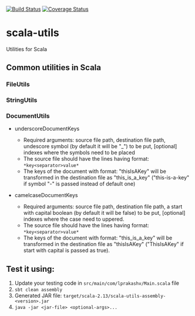 [![Build Status](https://travis-ci.org/lprakashv/scala-utils.svg?branch=master&&style=flat-square)](https://travis-ci.org/lprakashv/scala-utils)
[![Coverage Status](https://coveralls.io/repos/github/lprakashv/scala-utils/badge.svg?branch=master)](https://coveralls.io/github/lprakashv/scala-utils?branch=master)

# scala-utils
Utilities for Scala

## Common utilities in Scala
### FileUtils

### StringUtils

### DocumentUtils
* underscoreDocumentKeys
  - Required arguments: source file path, destination file path, undescore symbol (by default it will be "_") to be put, [optional] indexes where the symbols need to be placed
  - The source file should have the lines having format: `*key<separator>value*`
  - The keys of the document with format: "thisIsAKey" will be transformed in the destination file as "this_is_a_key" ("this-is-a-key" if symbol "-" is passed instead of default one)

* camelcaseDocumentKeys
  - Required arguments: source file path, destination file path, a start with capital boolean (by default it will be false) to be put, [optional] indexes where the case need to uppered.
  - The source file should have the lines having format: `*key<separator>value*`
  - The keys of the document with format: "this_is_a_key" will be transformed in the destination file as "thisIsAKey" ("ThisIsAKey" if start with capital is passed as true).

## Test it using:
1. Update your testing code in `src/main/com/lprakashv/Main.scala` file
2. `sbt clean assembly`
3. Generated JAR file: `target/scala-2.13/scala-utils-assembly-<version>.jar`
4. `java -jar <jar-file> <optional-args>...`
